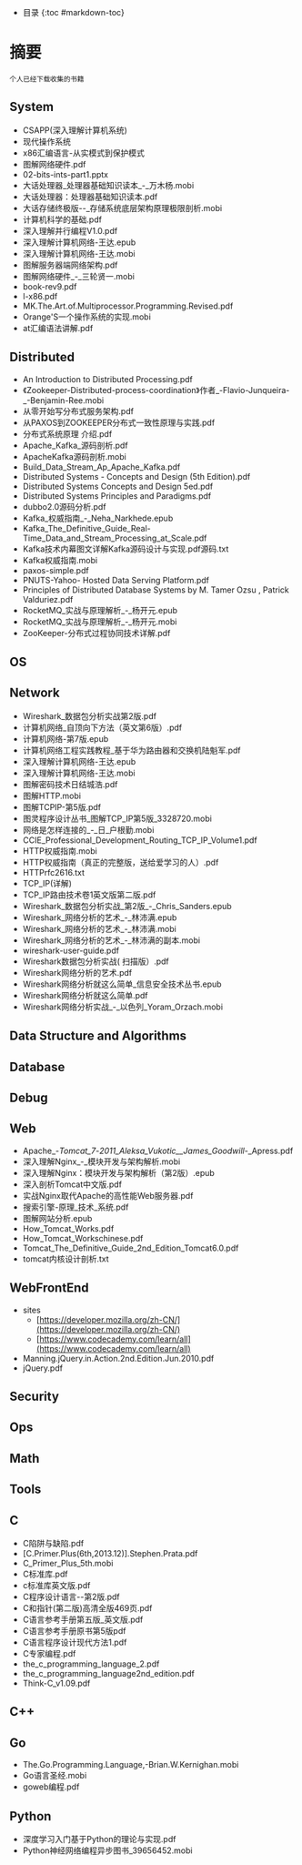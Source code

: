 - 目录
{:toc #markdown-toc}	
# 摘要
```
个人已经下载收集的书籍
```
## System  
- CSAPP(深入理解计算机系统)
- 现代操作系统
- x86汇编语言-从实模式到保护模式
- 图解网络硬件.pdf- 02-bits-ints-part1.pptx- 大话处理器_处理器基础知识读本_-_万木杨.mobi- 大话处理器：处理器基础知识读本.pdf- 大话存储终极版--_存储系统底层架构原理极限剖析.mobi- 计算机科学的基础.pdf- 深入理解并行编程V1.0.pdf- 深入理解计算机网络-王达.epub- 深入理解计算机网络-王达.mobi- 图解服务器端网络架构.pdf- 图解网络硬件_-_三轮贤一.mobi- book-rev9.pdf- l-x86.pdf- MK.The.Art.of.Multiprocessor.Programming.Revised.pdf- Orange'S一个操作系统的实现.mobi
- at汇编语法讲解.pdf


## Distributed
- An Introduction to Distributed Processing.pdf- 《Zookeeper-Distributed-process-coordination》作者_-Flavio-Junqueira-_-Benjamin-Ree.mobi- 从零开始写分布式服务架构.pdf- 从PAXOS到ZOOKEEPER分布式一致性原理与实践.pdf- 分布式系统原理 介绍.pdf- Apache_Kafka_源码剖析.pdf- ApacheKafka源码剖析.mobi- Build_Data_Stream_Ap_Apache_Kafka.pdf- Distributed Systems - Concepts and Design (5th Edition).pdf- Distributed Systems Concepts and Design 5ed.pdf- Distributed Systems Principles and Paradigms.pdf- dubbo2.0源码分析.pdf- Kafka_权威指南_-_Neha_Narkhede.epub- Kafka_The_Definitive_Guide_Real-Time_Data_and_Stream_Processing_at_Scale.pdf- Kafka技术内幕图文详解Kafka源码设计与实现.pdf源码.txt- Kafka权威指南.mobi- paxos-simple.pdf- PNUTS-Yahoo- Hosted Data Serving Platform.pdf- Principles of Distributed Database Systems by M. Tamer Ozsu , Patrick Valduriez.pdf- RocketMQ_实战与原理解析_-_杨开元.epub- RocketMQ_实战与原理解析_-_杨开元.mobi- ZooKeeper-分布式过程协同技术详解.pdf



## OS

## Network

- Wireshark_数据包分析实战第2版.pdf- 计算机网络_自顶向下方法（英文第6版）.pdf- 计算机网络-第7版.epub- 计算机网络工程实践教程_基于华为路由器和交换机陆魁军.pdf- 深入理解计算机网络-王达.epub- 深入理解计算机网络-王达.mobi- 图解密码技术日结城浩.pdf- 图解HTTP.mobi- 图解TCPIP-第5版.pdf- 图灵程序设计丛书_图解TCP_IP第5版_3328720.mobi- 网络是怎样连接的_-_日_户根勤.mobi- CCIE_Professional_Development_Routing_TCP_IP_Volume1.pdf- HTTP权威指南.mobi- HTTP权威指南（真正的完整版，送给爱学习的人）.pdf- HTTPrfc2616.txt- TCP_IP(详解)- TCP_IP路由技术卷1英文版第二版.pdf- Wireshark_数据包分析实战_第2版_-_Chris_Sanders.epub- Wireshark_网络分析的艺术_-_林沛满.epub- Wireshark_网络分析的艺术_-_林沛满.mobi- Wireshark_网络分析的艺术_-_林沛满的副本.mobi- wireshark-user-guide.pdf- Wireshark数据包分析实战( 扫描版）.pdf- Wireshark网络分析的艺术.pdf- Wireshark网络分析就这么简单_信息安全技术丛书.epub- Wireshark网络分析就这么简单.pdf- Wireshark网络分析实战_-_以色列_Yoram_Orzach.mobi


## Data Structure and Algorithms

## Database

## Debug

## Web 
- Apache_-_Tomcat_7_-_2011_Aleksa_Vukotic__James_Goodwill_-_Apress.pdf- 深入理解Nginx_-_模块开发与架构解析.mobi- 深入理解Nginx：模块开发与架构解析（第2版）.epub- 深入剖析Tomcat中文版.pdf- 实战Nginx取代Apache的高性能Web服务器.pdf- 搜索引擎-原理_技术_系统.pdf- 图解网站分析.epub- How_Tomcat_Works.pdf- How_Tomcat_Workschinese.pdf- Tomcat_The_Definitive_Guide_2nd_Edition_Tomcat6.0.pdf- tomcat内核设计剖析.txt

## WebFrontEnd
- sites
   - [https://developer.mozilla.org/zh-CN/](https://developer.mozilla.org/zh-CN/)
   - [https://www.codecademy.com/learn/all](https://www.codecademy.com/learn/all)
- Manning.jQuery.in.Action.2nd.Edition.Jun.2010.pdf- jQuery.pdf

## Security 

## Ops

## Math

## Tools

## C 
- C陷阱与缺陷.pdf- [C.Primer.Plus(6th,2013.12)].Stephen.Prata.pdf- C_Primer_Plus_5th.mobi- C标准库.pdf- c标准库英文版.pdf- C程序设计语言--第2版.pdf- C和指针(第二版)高清全版469页.pdf- C语言参考手册第五版_英文版.pdf- C语言参考手册原书第5版pdf- C语言程序设计现代方法1.pdf- C专家编程.pdf- the_c_programming_language_2.pdf- the_c_programming_language2nd_edition.pdf- Think-C_v1.09.pdf

## C++

## Go

- The.Go.Programming.Language,-Brian.W.Kernighan.mobi- Go语言圣经.mobi- goweb编程.pdf

## Python

- 深度学习入门基于Python的理论与实现.pdf- Python神经网络编程异步图书_39656452.mobi